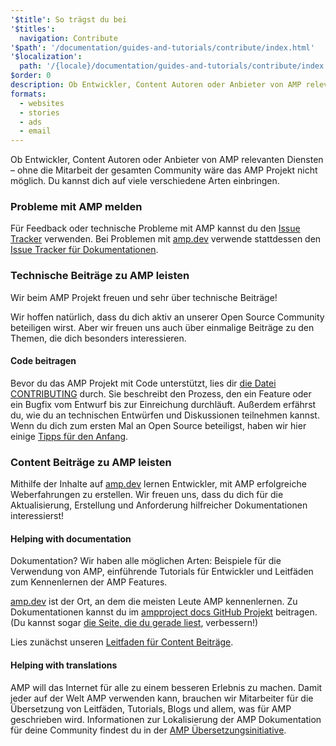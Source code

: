 ```yaml
---
'$title': So trägst du bei
'$titles':
  navigation: Contribute
'$path': '/documentation/guides-and-tutorials/contribute/index.html'
'$localization':
  path: '/{locale}/documentation/guides-and-tutorials/contribute/index.html'
$order: 0
description: Ob Entwickler, Content Autoren oder Anbieter von AMP relevanten Diensten – ohne die Mitarbeit der gesamten Community wäre das AMP Projekt nicht möglich.
formats:
  - websites
  - stories
  - ads
  - email
---
```


Ob Entwickler, Content Autoren oder Anbieter von AMP relevanten Diensten – ohne die Mitarbeit der gesamten Community wäre das AMP Projekt nicht möglich. Du kannst dich auf viele verschiedene Arten einbringen.

### Probleme mit AMP melden

Für Feedback oder technische Probleme mit AMP kannst du den [Issue Tracker](https://github.com/ampproject/amphtml/issues) verwenden. Bei Problemen mit [amp.dev](https://amp.dev) verwende stattdessen den [Issue Tracker für Dokumentationen](https://github.com/ampproject/docs/issues).

### Technische Beiträge zu AMP leisten

Wir beim AMP Projekt freuen und sehr über technische Beiträge!

Wir hoffen natürlich, dass du dich aktiv an unserer Open Source Community beteiligen wirst. Aber wir freuen uns auch über einmalige Beiträge zu den Themen, die dich besonders interessieren.

#### Code beitragen

Bevor du das AMP Projekt mit Code unterstützt, lies dir [die Datei CONTRIBUTING](https://github.com/ampproject/amphtml/blob/main/docs/contributing.md) durch. Sie beschreibt den Prozess, den ein Feature oder ein Bugfix vom Entwurf bis zur Einreichung durchläuft. Außerdem erfährst du, wie du an technischen Entwürfen und Diskussionen teilnehmen kannst. Wenn du dich zum ersten Mal an Open Source beteiligst, haben wir hier einige [Tipps für den Anfang](https://github.com/ampproject/amphtml/blob/main/docs/contributing.md#contributing-code).

### Content Beiträge zu AMP leisten

Mithilfe der Inhalte auf [amp.dev](https://amp.dev) lernen Entwickler, mit AMP erfolgreiche Weberfahrungen zu erstellen. Wir freuen uns, dass du dich für die Aktualisierung, Erstellung und Anforderung hilfreicher Dokumentationen interessierst!

#### Helping with documentation

Dokumentation? Wir haben alle möglichen Arten: Beispiele für die Verwendung von AMP, einführende Tutorials für Entwickler und Leitfäden zum Kennenlernen der AMP Features.

[amp.dev](https://amp.dev) ist der Ort, an dem die meisten Leute AMP kennenlernen. Zu Dokumentationen kannst du im [ampproject docs GitHub Projekt](https://github.com/ampproject/docs) beitragen. (Du kannst sogar [die Seite, die du gerade liest](https://github.com/ampproject/docs/blob/master/content/docs/contribute/contribute.md), verbessern!)

Lies zunächst unseren [Leitfaden für Content Beiträge](contribute-documentation/index.md?format=websites).

#### Helping with translations

AMP will das Internet für alle zu einem besseren Erlebnis zu machen. Damit jeder auf der Welt AMP verwenden kann, brauchen wir Mitarbeiter für die Übersetzung von Leitfäden, Tutorials, Blogs und allem, was für AMP geschrieben wird. Informationen zur Lokalisierung der AMP Dokumentation für deine Community findest du in der [AMP Übersetzungsinitiative](translations/?format=websites).
